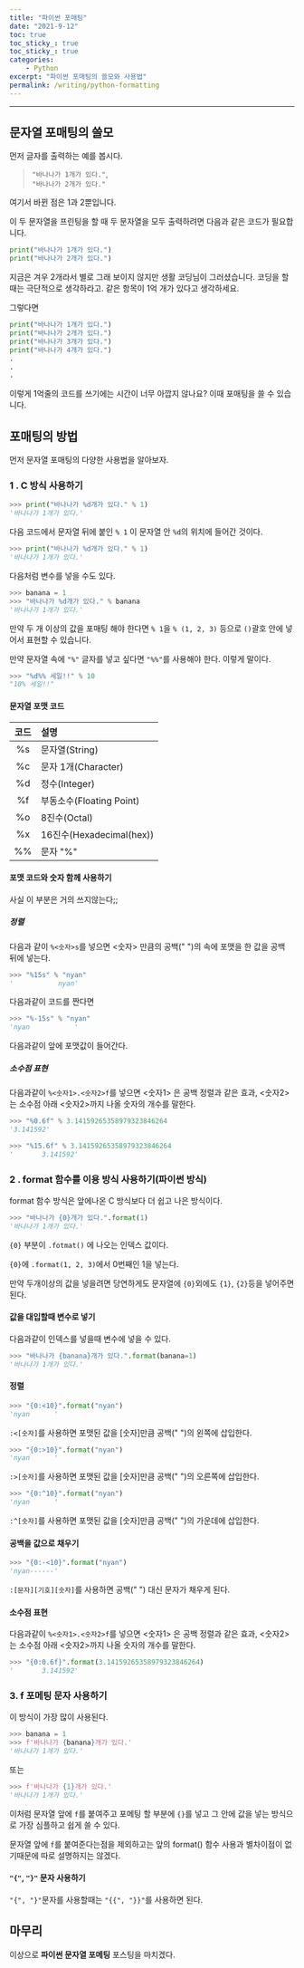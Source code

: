 ```yaml
---
title: "파이썬 포매팅"
date: "2021-9-12"
toc: true
toc_sticky_: true
toc_sticky_: true
categories:
    - Python
excerpt: "파이썬 포매팅의 쓸모와 사용법"
permalink: /writing/python-formatting
---
```

***

## 문자열 포매팅의 쓸모

먼저 글자를 출력하는 예를 봅시다.

> `"바나나가 1개가 있다."`,<br>`"바나나가 2개가 있다."`

여기서 바뀐 점은 1과 2뿐입니다.

이 두 문자열을 프린팅을 할 때 두 문자열을 모두 출력하려면 다음과 같은 코드가 필요합니다.

```python
print("바나나가 1개가 있다.")
print("바나나가 2개가 있다.")
```

지금은 겨우 2개라서 별로 그래 보이지 않지만 생활 코딩님이 그러셨습니다.
코딩을 할 때는 극단적으로 생각하라고. 같은 항목이 1억 개가 있다고 생각하세요.

그렇다면

```python
print("바나나가 1개가 있다.")
print("바나나가 2개가 있다.")
print("바나나가 3개가 있다.")
print("바나나가 4개가 있다.")
.
.
.
```

이렇게 1억줄의 코드를 쓰기에는 시간이 너무 아깝지 않나요?
이때 포매팅을 쓸 수 있습니다.

## 포매팅의 방법

먼저 문자열 포매팅의 다양한 사용법을 알아보자.

### 1 . C 방식 사용하기

```python
>>> print("바나나가 %d개가 있다." % 1)
'바나나가 1개가 있다.'
```

다음 코드에서 문자열 뒤에 붙인 `% 1` 이 문자열 안 `%d`의 위치에 들어간 것이다.

```python
>>> print("바나나가 %d개가 있다." % 1)
'바나나가 1개가 있다.'
```

다음처럼 변수를 넣을 수도 있다.

```python
>>> banana = 1
>>> "바나나가 %d개가 있다." % banana
'바나나가 1개가 있다.'
```

만약 두 개 이상의 값을 포매팅 해야 한다면 `% 1`을 `% (1, 2, 3)` 등으로 `()`괄호 안에 넣어서 표현할 수 있습니다.

 만약 문자열 속에 `"%"` 글자를 넣고 싶다면 `"%%"`를 사용해야 한다. 이렇게 말이다.
 ```python
 >>> "%d%% 세일!!" % 10
 "10% 세일!!"
 ```

#### 문자열 포맷 코드

|코드|설명|
|:-:|:-|
|%s|문자열(String)|
|%c|문자 1개(Character)|
|%d|정수(Integer)|
|%f|부동소수(Floating Point)|
|%o|8진수(Octal)|
|%x|16진수(Hexadecimal(hex))|
|%%|문자 "%"|

#### 포맷 코드와 숫자 함께 사용하기

사실 이 부분은 거의 쓰지않는다;;

##### 정렬

다음과 같이 `%<숫자>s`를 넣으면 <숫자> 만큼의 공백(" ")의 속에 포맷을 한 값을 공백 뒤에 넣는다.

```python
>>> "%15s" % "nyan"
'           nyan'
```
다음과같이 코드를 짠다면 

```python
>>> "%-15s" % "nyan"
'nyan           '
```
다음과같이 앞에 포맷값이 들어간다.

##### 소수점 표현

다음과같이 `%<숫자1>.<숫자2>f`를 넣으면 <숫자1> 은 공백 정렬과 같은 효과, <숫자2>는 소수점 아래 <숫자2>까지 나올 숫자의 개수를 말한다.

```python
>>> "%0.6f" % 3.14159265358979323846264
'3.141592'

>>> "%15.6f" % 3.14159265358979323846264
'       3.141592'
```

### 2 . format 함수를 이용 방식 사용하기(파이썬 방식)

format 함수 방식은 앞에나온 C 방식보다 더 쉽고 나은 방식이다.

```python
>>> "바나나가 {0}개가 있다.".format(1)
'바나나가 1개가 있다.'
```
`{0}` 부분이 `.fotmat()` 에 나오는 인덱스 값이다.

`{0}`에 `.format(1, 2, 3)`에서 0번째인 1을 넣는다.

만약 두개이상의 값을 넣을려면 당연하게도 문자열에 `{0}`외에도 `{1}`, `{2}`등을 넣어주면 된다.

#### 값을 대입할때 변수로 넣기

다음과같이 인덱스를 넣을때 변수에 넣을 수 있다.

```python
>>> "바나나가 {banana}개가 있다.".format(banana=1)
'바나나가 1개가 있다.'
```

#### 정렬

```python
>>> "{0:<10}".format("nyan")
'nyan      '
```
`:<[숫자]`를 사용하면 포맷된 값을 [숫자]만큼 공백(" ")의 왼쪽에 삽입한다.

```python
>>> "{0:>10}".format("nyan")
'nyan      '
```
`:>[숫자]`를 사용하면 포맷된 값을 [숫자]만큼 공백(" ")의 오른쪽에 삽입한다.

```python
>>> "{0:^10}".format("nyan")
'nyan      '
```
`:^[숫자]`를 사용하면 포맷된 값을 [숫자]만큼 공백(" ")의 가운데에 삽입한다.

#### 공백을 값으로 채우기

```python
>>> "{0:-<10}".format("nyan")
'nyan------'
```

`:[문자][기호][숫자]`를 사용하면 공백(" ") 대신 문자가 채우게 된다.

#### 소수점 표현

다음과같이 `%<숫자1>.<숫자2>f`를 넣으면 <숫자1> 은 공백 정렬과 같은 효과, <숫자2>는 소수점 아래 <숫자2>까지 나올 숫자의 개수를 말한다.

```python
>>> "{0:0.6f}".format(3.14159265358979323846264)
'       3.141592'
```

### 3. f 포메팅 문자 사용하기

이 방식이 가장 많이 사용된다.

```python
>>> banana = 1
>>> f'바나나가 {banana}개가 있다.'
'바나나가 1개가 있다.'
```
또는

```python
>>> f'바나나가 {1}개가 있다.'
'바나나가 1개가 있다.'
```

이처럼 문자열 앞에 `f`를 붙여주고 포메팅 할 부분에 `{}`를 넣고 그 안에 값을 넣는 방식으로 가장 심플하고 쉽게 쓸 수 있다.

문자열 앞에 `f`를 붙여준다는점을 제외하고는 앞의 format() 함수 사용과 별차이점이 없기때문에 따로 설명하지는 않겠다.

#### `"{"`, `"}"` 문자 사용하기

`"{", "}"`문자를 사용할때는 `"{{", "}}"`를 사용하면 된다.

## 마무리

이상으로 **파이썬 문자열 포메팅** 포스팅을 마치겠다.